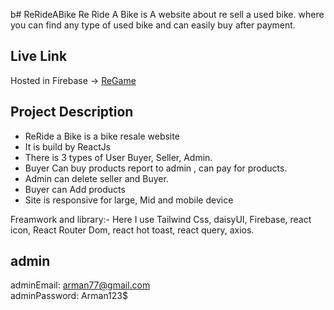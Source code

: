b# ReRideABike
Re Ride A Bike is A website about re sell a used bike. where you can find any type of used bike and can easily buy after payment.


## Live Link
Hosted in Firebase -> [ReGame](https://re-roll-a-bike.web.app/)

## Project Description
- ReRide a Bike is a bike resale website <br/>
- It is build by ReactJs <br/>
- There is 3 types of User Buyer, Seller, Admin. <br/>
- Buyer Can buy products report to admin , can pay for products. </br>
- Admin can delete seller and Buyer. <br/>
- Buyer can Add products<br/>
- Site is responsive for large, Mid and mobile device <br/>

Freamwork and library:- Here I use Tailwind Css, daisyUI, Firebase, react icon, React Router Dom, react hot toast, react query, axios.

## admin
adminEmail: arman77@gmail.com <br/>
adminPassword: Arman123$